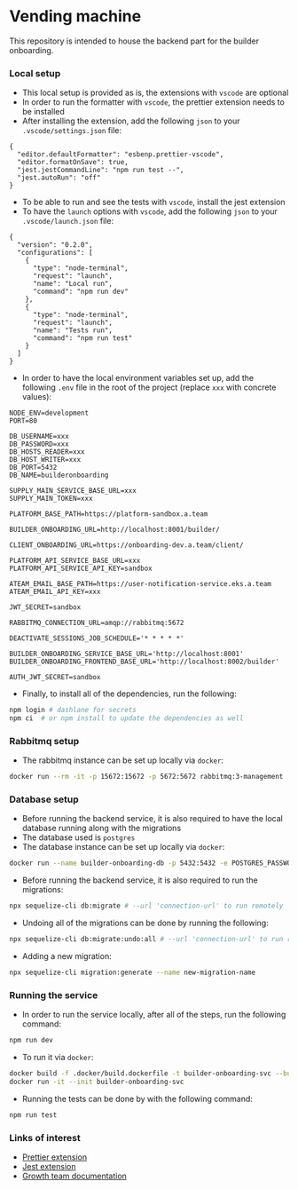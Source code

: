 # Vending machine

This repository is intended to house the backend part for the builder onboarding.

### Local setup

- This local setup is provided as is, the extensions with `vscode` are optional
- In order to run the formatter with `vscode`, the prettier extension needs to be installed
- After installing the extension, add the following `json` to your `.vscode/settings.json` file:

```
{
  "editor.defaultFormatter": "esbenp.prettier-vscode",
  "editor.formatOnSave": true,
  "jest.jestCommandLine": "npm run test --",
  "jest.autoRun": "off"
}
```

- To be able to run and see the tests with `vscode`, install the jest extension
- To have the `launch` options with `vscode`, add the following `json` to your `.vscode/launch.json` file:

```
{
  "version": "0.2.0",
  "configurations": [
    {
      "type": "node-terminal",
      "request": "launch",
      "name": "Local run",
      "command": "npm run dev"
    },
    {
      "type": "node-terminal",
      "request": "launch",
      "name": "Tests run",
      "command": "npm run test"
    }
  ]
}
```

- In order to have the local environment variables set up, add the following `.env` file in the root of the project (replace `xxx` with concrete values):

```
NODE_ENV=development
PORT=80

DB_USERNAME=xxx
DB_PASSWORD=xxx
DB_HOSTS_READER=xxx
DB_HOST_WRITER=xxx
DB_PORT=5432
DB_NAME=builderonboarding

SUPPLY_MAIN_SERVICE_BASE_URL=xxx
SUPPLY_MAIN_TOKEN=xxx

PLATFORM_BASE_PATH=https://platform-sandbox.a.team

BUILDER_ONBOARDING_URL=http://localhost:8001/builder/

CLIENT_ONBOARDING_URL=https://onboarding-dev.a.team/client/

PLATFORM_API_SERVICE_BASE_URL=xxx
PLATFORM_API_SERVICE_API_KEY=sandbox

ATEAM_EMAIL_BASE_PATH=https://user-notification-service.eks.a.team
ATEAM_EMAIL_API_KEY=xxx

JWT_SECRET=sandbox

RABBITMQ_CONNECTION_URL=amqp://rabbitmq:5672

DEACTIVATE_SESSIONS_JOB_SCHEDULE='* * * * *'

BUILDER_ONBOARDING_SERVICE_BASE_URL='http://localhost:8001'
BUILDER_ONBOARDING_FRONTEND_BASE_URL='http://localhost:8002/builder'

AUTH_JWT_SECRET=sandbox
```

- Finally, to install all of the dependencies, run the following:

```bash
npm login # dashlane for secrets
npm ci  # or npm install to update the dependencies as well
```

### Rabbitmq setup

- The rabbitmq instance can be set up locally via `docker`:

```bash
docker run --rm -it -p 15672:15672 -p 5672:5672 rabbitmq:3-management
```

### Database setup

- Before running the backend service, it is also required to have the local database running along with the migrations
- The database used is `postgres`
- The database instance can be set up locally via `docker`:

```bash
docker run --name builder-onboarding-db -p 5432:5432 -e POSTGRES_PASSWORD=password postgres
```

- Before running the backend service, it is also required to run the migrations:

```bash
npx sequelize-cli db:migrate # --url 'connection-url' to run remotely
```

- Undoing all of the migrations can be done by running the following:

```bash
npx sequelize-cli db:migrate:undo:all # --url 'connection-url' to run remotely
```

- Adding a new migration:

```bash
npx sequelize-cli migration:generate --name new-migration-name
```

### Running the service

- In order to run the service locally, after all of the steps, run the following command:

```bash
npm run dev
```

- To run it via `docker`:

```bash
docker build -f .docker/build.dockerfile -t builder-onboarding-svc --build-arg NPM_TOKEN=token .
docker run -it --init builder-onboarding-svc
```

- Running the tests can be done by with the following command:

```bash
npm run test
```

### Links of interest

- [Prettier extension](https://marketplace.visualstudio.com/items?itemName=esbenp.prettier-vscode)
- [Jest extension](https://marketplace.visualstudio.com/items?itemName=Orta.vscode-jest)
- [Growth team documentation](https://www.notion.so/ateams/Documentation-375ea337779c49cda5a832d3bb161b88)
